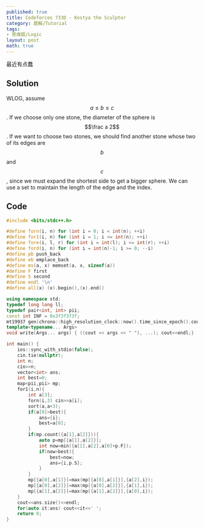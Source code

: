 ```yaml
---
published: true
title: Codeforces 733D - Kostya the Sculptor
category: 题解/Tutorial
tags:
- 思维题/Logic
layout: post
math: true
---
```

最近有点蠢
<!-- more -->

## Solution

WLOG, assume $$a\leq b\leq c$$. If we choose only one stone, the diameter of the sphere is $$\frac a 2$$. If we want to choose two stones, we should find another stone whose two of its edges are $$b$$ and $$c$$, since we must expand the shortest side to get a bigger sphere. We can use a set to maintain the length of the edge and the index.

## Code

```cpp
#include <bits/stdc++.h>

#define forn(i, n) for (int i = 0; i < int(n); ++i)
#define for1(i, n) for (int i = 1; i <= int(n); ++i)
#define fore(i, l, r) for (int i = int(l); i <= int(r); ++i)
#define ford(i, n) for (int i = int(n)-1; i >= 0; --i)
#define pb push_back
#define eb emplace_back
#define ms(a, x) memset(a, x, sizeof(a))
#define F first
#define S second
#define endl '\n'
#define all(x) (x).begin(),(x).end()

using namespace std;
typedef long long ll;
typedef pair<int, int> pii;
const int INF = 0x3f3f3f3f;
mt19937 gen(chrono::high_resolution_clock::now().time_since_epoch().count());
template<typename... Args>
void write(Args... args) { ((cout << args << " "), ...); cout<<endl;}

int main() {
    ios::sync_with_stdio(false);
    cin.tie(nullptr);
	int n;
    cin>>n;
    vector<int> ans;
    int best=0;
    map<pii,pii> mp;
    for1(i,n){
        int a[3];
        forn(i,3) cin>>a[i];
        sort(a,a+3);
        if(a[0]>best){
            ans={i};
            best=a[0];
        }
        if(mp.count({a[1],a[2]})){
            auto p=mp[{a[1],a[2]}];
            int now=min({a[1],a[2],a[0]+p.F});
            if(now>best){
                best=now;
                ans={i,p.S};
            }
        }
        mp[{a[0],a[1]}]=max(mp[{a[0],a[1]}],{a[2],i});
        mp[{a[0],a[2]}]=max(mp[{a[0],a[2]}],{a[1],i});
        mp[{a[1],a[2]}]=max(mp[{a[1],a[2]}],{a[0],i});
    }
    cout<<ans.size()<<endl;
    for(auto it:ans) cout<<it<<' ';
    return 0;
}
```